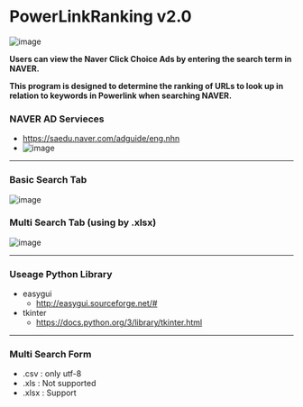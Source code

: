 # PowerLinkRanking v2.0

![image](https://user-images.githubusercontent.com/41619898/75845179-b01c6400-5e1b-11ea-8497-76099d395573.png)



**Users can view the Naver Click Choice Ads by entering the search term in NAVER.**

**This program is designed to determine the ranking of URLs to look up in relation to keywords in Powerlink when searching NAVER.**



### NAVER AD Servieces

- https://saedu.naver.com/adguide/eng.nhn
- ![image](https://user-images.githubusercontent.com/41619898/76375166-7c47be00-6388-11ea-91f8-32a428b8553a.png)

---



### Basic Search Tab

![image](https://user-images.githubusercontent.com/41619898/76370964-f32a8a00-637b-11ea-9cef-29182d89a8ee.png)



### Multi Search Tab (using by .xlsx)

![image](https://user-images.githubusercontent.com/41619898/76371081-72b85900-637c-11ea-8f80-9d103efc453a.png)



---



### Useage Python Library

- easygui
  - http://easygui.sourceforge.net/#
- tkinter
  - https://docs.python.org/3/library/tkinter.html



---



### Multi Search Form

- .csv : only utf-8
- .xls : Not supported
- .xlsx : Support

